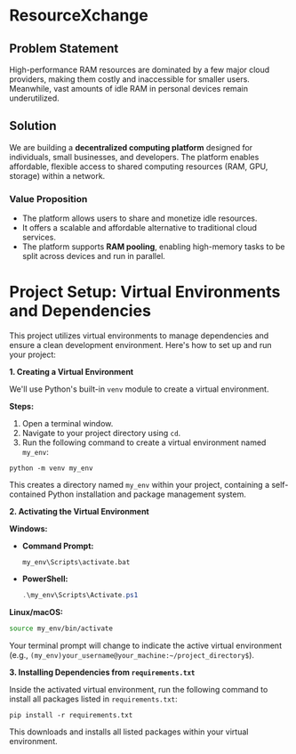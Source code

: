 # ResourceXchange

## Problem Statement
High-performance RAM resources are dominated by a few major cloud providers, making them costly and inaccessible for smaller users. Meanwhile, vast amounts of idle RAM in personal devices remain underutilized.

## Solution
We are building a **decentralized computing platform** designed for individuals, small businesses, and developers. The platform enables affordable, flexible access to shared computing resources (RAM, GPU, storage) within a network. 

### Value Proposition
- The platform allows users to share and monetize idle resources.
- It offers a scalable and affordable alternative to traditional cloud services.
- The platform supports **RAM pooling**, enabling high-memory tasks to be split across devices and run in parallel.

# Project Setup: Virtual Environments and Dependencies

This project utilizes virtual environments to manage dependencies and ensure a clean development environment. Here's how to set up and run your project:

**1. Creating a Virtual Environment**

We'll use Python's built-in `venv` module to create a virtual environment.

**Steps:**

1. Open a terminal window.
2. Navigate to your project directory using `cd`.
3. Run the following command to create a virtual environment named `my_env`:

```
python -m venv my_env
```

This creates a directory named `my_env` within your project, containing a self-contained Python installation and package management system.

**2. Activating the Virtual Environment**

**Windows:**

- **Command Prompt:**
   ```
   my_env\Scripts\activate.bat
   ```
- **PowerShell:**
   ```powershell
   .\my_env\Scripts\Activate.ps1
   ```

**Linux/macOS:**
   ```bash
   source my_env/bin/activate
   ```

Your terminal prompt will change to indicate the active virtual environment (e.g., `(my_env)your_username@your_machine:~/project_directory$`).

**3. Installing Dependencies from `requirements.txt`**

Inside the activated virtual environment, run the following command to install all packages listed in `requirements.txt`:

```
pip install -r requirements.txt
```

This downloads and installs all listed packages within your virtual environment.
  
